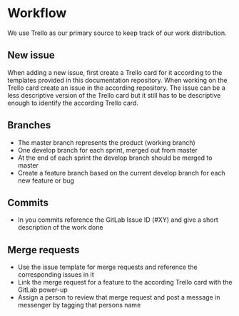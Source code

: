 # Workflow
We use Trello as our primary source to keep track of our work distribution.
 
## New issue
When adding a new issue, first create a Trello card for it according to the templates provided in this documentation repository. When working on the Trello card create an issue in the according repository. The issue can be a less descriptive version of the Trello card but it still has to be descriptive enough to identify the according Trello card.
 
## Branches
- The master branch represents the product (working branch)
- One develop branch for each sprint, merged out from master
- At the end of each sprint the develop branch should be merged to master
- Create a feature branch based on the current develop branch for each new feature or bug
 
## Commits
- In you commits reference the GitLab Issue ID (#XY) and give a short description of the work done
 
## Merge requests
- Use the issue template for merge requests and reference the corresponding issues in it
- Link the merge request for a feature to the according Trello card with the GitLab power-up
- Assign a person to review that merge request and post a message in messenger by tagging that persons name
